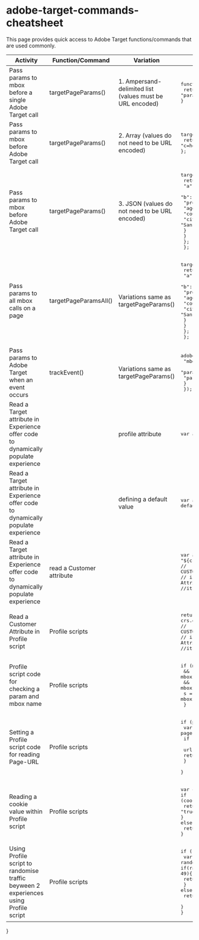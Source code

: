 # adobe-target-commands-cheatsheet

This page provides quick access to Adobe Target functions/commands that are used commonly. 

| Activity      | Function/Command | Variation | Syntax |
| -----------   | -----------      | --------- | ------ |
| Pass params to mbox before a single Adobe Target call      | targetPageParams()       | 1. Ampersand-delimited list (values must be URL encoded) | <pre>function targetPageParams(){<br/> return "param1=value1&param2=value2&p3=hello%20world";<br/>}</pre> |
| Pass params to mbox before Adobe Target call      | targetPageParams()       | 2. Array (values do not need to be URL encoded) | <pre>targetPageParams = function(){<br>  return ["a=1", "b=2", "c=hello world"]; <br>};</pre> |
| Pass params to mbox before Adobe Target call      | targetPageParams()       | 3. JSON (values do not need to be URL encoded) | <pre>targetPageParams = function() {<br>  return {<br>    "a": 1, <br>    "b": 2, <br>    "profile": {<br>      "age": 26, <br>       "country": {<br>          "city": "San Francisco" <br>        } <br>      } <br>    }; <br> };</pre> |
| Pass params to all mbox calls on a page | targetPageParamsAll()       | Variations same as targetPageParams() | <pre>targetPageParams = function() {<br>  return {<br>    "a": 1, <br>    "b": 2, <br>    "profile": {<br>      "age": 26, <br>       "country": {<br>          "city": "San Francisco" <br>        } <br>      } <br>    }; <br> };</pre> |
| Pass params to Adobe Target when an event occurs | trackEvent() | Variations same as targetPageParams() | <pre>adobe.target.trackEvent({<br> "mbox": "clicked-cta",<br> "params": {<br>   "param1": "value1" <br>  } <br> });</pre> |
| Read a Target attribute in Experience offer code to dynamically populate experience |  | profile attribute  | <pre>var a = “${user.YOUR_PROFILE_ATTRIBUTE}”;</pre> |
| Read a Target attribute in Experience offer code to dynamically populate experience |  | defining a default value | <pre>var a = '${user.YOUR_PROFILE_ATTRIBUTE default="DEFAULT_VALUE"}';</pre> |
| Read a Target attribute in Experience offer code to dynamically populate experience | read a Customer attribute |  | <pre>var a = "${crs.CUSTOMER_ATTRIBUTE_INTEGRATION_NAME.ATTRIBUTE_NAME}"<br/>// CUSTOMER_ATTRIBUTE_INTEGRATION_NAME <br>// is name of the Customer Attribute integration <br>//its not alias</pre> |
| Read a Customer Attribute in Profile script | Profile scripts |  | <pre>return "" + crs.get('CUSTOMER_ATTRIBUTE_INTEGRATION_NAME.ATTRIBUTE_NAME'); <br>// CUSTOMER_ATTRIBUTE_INTEGRATION_NAME <br>//  is name of the Customer Attribute integration <br>//its not alias</pre> |
| Profile script code for checking a param and mbox name | Profile scripts |  | <pre>if (mbox.name == 'target-global-mbox' <br> && mbox.param('YOUR_PARAM_NAME') !== undefined <br> && mbox.param('YOUR_PARAM_NAME') !== null){ <br> s = mbox.param('YOUR_PARAM_NAME'); <br> }</pre> |
| Setting a Profile script code for reading Page-URL | Profile scripts |  | <pre>if (page.url != "") {<br>  var url = "" + page.url.toLowerCase();<br>  if (url.indexOf("PARAM1") >-1 && <br>    url.indexOf("PARAM2") >-1) { <br>    return "true"; <br>   }<br> }</pre> |
| Reading a cookie value within Profile script | Profile scripts |  | <pre>var cookies = user.header('cookie');<br>if (cookies.indexOf('YOUR_COOKIE_VAL') >= 0){<br>  return "true";<br>}<br>else{<br>  return "false";<br>}</pre> |
| Using Profile script to randomise traffic beyween 2 experiences using Profile script | Profile scripts |  | <pre>if (!user.get('AB_Test_Groups')) {<br> var random_number=Math.floor(Math.random()*99);<br>if(random_number <= 49){<br>   return 'GroupA';<br>  }<br>else{<br>    return 'GroupB';<br>  }<br>}</pre> |



}
